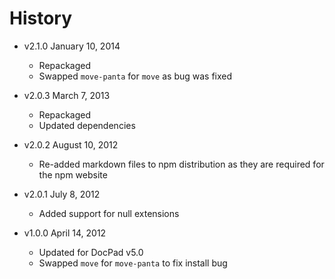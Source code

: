 # History

- v2.1.0 January 10, 2014
	- Repackaged
	- Swapped `move-panta` for `move` as bug was fixed

- v2.0.3 March 7, 2013
	- Repackaged
	- Updated dependencies

- v2.0.2 August 10, 2012
	- Re-added markdown files to npm distribution as they are required for the npm website

- v2.0.1 July 8, 2012
	- Added support for null extensions

- v1.0.0 April 14, 2012
	- Updated for DocPad v5.0
	- Swapped `move` for `move-panta` to fix install bug
